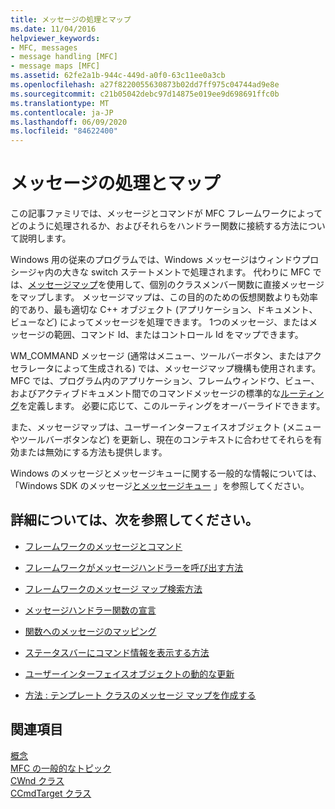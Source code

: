 ```yaml
---
title: メッセージの処理とマップ
ms.date: 11/04/2016
helpviewer_keywords:
- MFC, messages
- message handling [MFC]
- message maps [MFC]
ms.assetid: 62fe2a1b-944c-449d-a0f0-63c11ee0a3cb
ms.openlocfilehash: a27f8220055630873b02dd7ff975c04744ad9e8e
ms.sourcegitcommit: c21b05042debc97d14875e019ee9d698691ffc0b
ms.translationtype: MT
ms.contentlocale: ja-JP
ms.lasthandoff: 06/09/2020
ms.locfileid: "84622400"
---
```

# <a name="message-handling-and-mapping"></a>メッセージの処理とマップ

この記事ファミリでは、メッセージとコマンドが MFC フレームワークによってどのように処理されるか、およびそれらをハンドラー関数に接続する方法について説明します。

Windows 用の従来のプログラムでは、Windows メッセージはウィンドウプロシージャ内の大きな switch ステートメントで処理されます。 代わりに MFC では、[メッセージマップ](message-categories.md)を使用して、個別のクラスメンバー関数に直接メッセージをマップします。 メッセージマップは、この目的のための仮想関数よりも効率的であり、最も適切な C++ オブジェクト (アプリケーション、ドキュメント、ビューなど) によってメッセージを処理できます。 1つのメッセージ、またはメッセージの範囲、コマンド Id、またはコントロール Id をマップできます。

WM_COMMAND メッセージ (通常はメニュー、ツールバーボタン、またはアクセラレータによって生成される) では、メッセージマップ機構も使用されます。 MFC では、プログラム内のアプリケーション、フレームウィンドウ、ビュー、およびアクティブドキュメント間でのコマンドメッセージの標準的な[ルーティング](command-routing.md)を定義します。 必要に応じて、このルーティングをオーバーライドできます。

また、メッセージマップは、ユーザーインターフェイスオブジェクト (メニューやツールバーボタンなど) を更新し、現在のコンテキストに合わせてそれらを有効または無効にする方法も提供します。

Windows のメッセージとメッセージキューに関する一般的な情報については、「Windows SDK のメッセージ[とメッセージキュー](/windows/win32/winmsg/messages-and-message-queues) 」を参照してください。

## <a name="what-do-you-want-to-know-more-about"></a>詳細については、次を参照してください。

- [フレームワークのメッセージとコマンド](messages-and-commands-in-the-framework.md)

- [フレームワークがメッセージハンドラーを呼び出す方法](how-the-framework-calls-a-handler.md)

- [フレームワークのメッセージ マップ検索方法](how-the-framework-searches-message-maps.md)

- [メッセージハンドラー関数の宣言](declaring-message-handler-functions.md)

- [関数へのメッセージのマッピング](reference/mapping-messages-to-functions.md)

- [ステータスバーにコマンド情報を表示する方法](how-to-display-command-information-in-the-status-bar.md)

- [ユーザーインターフェイスオブジェクトの動的な更新](how-to-update-user-interface-objects.md)

- [方法 : テンプレート クラスのメッセージ マップを作成する](how-to-create-a-message-map-for-a-template-class.md)

## <a name="see-also"></a>関連項目

[概念](mfc-concepts.md)<br/>
[MFC の一般的なトピック](general-mfc-topics.md)<br/>
[CWnd クラス](reference/cwnd-class.md)<br/>
[CCmdTarget クラス](reference/ccmdtarget-class.md)
